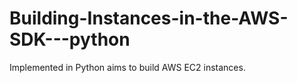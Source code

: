 # Building-Instances-in-the-AWS-SDK---python
Implemented in Python aims to build AWS EC2 instances.
